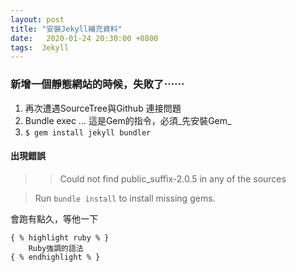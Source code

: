 ```yaml
---
layout: post
title: "安裝Jekyll補充資料"
date:   2020-01-24 20:30:00 +0800
tags:  Jekyll
---
```


### 新增一個靜態網站的時候，失敗了⋯⋯

1. 再次遭遇SourceTree與Github 連接問題
2. Bundle exec ... 這是Gem的指令，必須_先安裝Gem_
3. `$ gem install jekyll bundler`

#### 出現錯誤 

>> Could not find public_suffix-2.0.5 in any of the sources

>Run `bundle install` to install missing gems.

會跑有點久，等他一下


```
{ % highlight ruby % }
    Ruby強調的語法
{ % endhighlight % }
```
